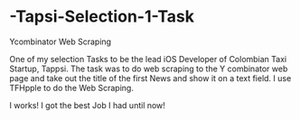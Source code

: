 -Tapsi-Selection-1-Task
=======================

Ycombinator Web Scraping

One of my selection Tasks to be the lead iOS Developer of Colombian Taxi Startup, Tappsi. 
The task was to do web scraping to the Y combinator web page and take out the title of the 
first News and show it on a text field. I use TFHpple to do the Web Scraping.

I works! I got the best Job I had until now!
